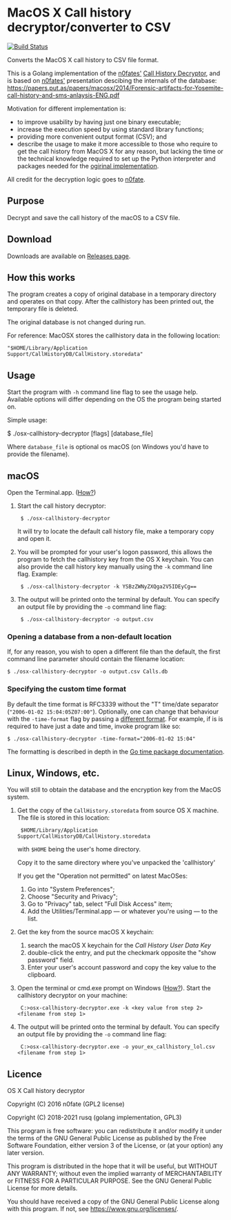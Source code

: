 # MacOS X Call history decryptor/converter to CSV

[![Build Status](https://travis-ci.org/rusq/osx-callhistory-decryptor.svg?branch=master)](https://travis-ci.org/rusq/osx-callhistory-decryptor)

Converts the MacOS X call history to CSV file format.

This is a Golang implementation of the [n0fates'][1] [Call History
Decryptor][2], and is based on [n0fates'][1] presentation descibing the
internals of the database:
https://papers.put.as/papers/macosx/2014/Forensic-artifacts-for-Yosemite-call-history-and-sms-anlaysis-ENG.pdf

Motivation for different implementation is:

* to improve usability by having just one binary executable;
* increase the execution speed by using standard library functions;
* providing more convenient output format (CSV); and
* describe the usage to make it more accessible to those who require to get the
  call history from MacOS X for any reason, but lacking the time or the
  technical knowledge required to set up the Python interpreter and packages
  needed for the [ogirinal implementation][2].

All credit for the decryption logic goes to [n0fate][1].

## Purpose
Decrypt and save the call history of the macOS to a CSV file.

## Download
Downloads are available on [Releases page][5].

## How this works

The program creates a copy of original database in a temporary directory and
operates on that copy.  After the callhistory has been printed out, the
temporary file is deleted.

The original database is not changed during run.

For reference:  MacOSX stores the callhistory data in the following location:

    "$HOME/Library/Application Support/CallHistoryDB/CallHistory.storedata"

## Usage
Start the program with `-h` command line flag to see the usage help.  Available
options will differ depending on the OS the program being started on.

Simple usage:

   $ ./osx-callhistory-decryptor [flags] [database_file]

Where `database_file` is optional os macOS (on Windows you'd have to provide the
filename).

## macOS

Open the Terminal.app. ([How?][3])

1. Start the call history decryptor:

        $ ./osx-callhistory-decryptor

   It will try to locate the default call history file, make a temporary copy
   and open it.

2. You will be prompted for your user's logon password, this allows the program
   to fetch the callhistory key from the OS X keychain.  You can also provide
   the call history key manually using the `-k` command line flag.  Example:

        $ ./osx-callhistory-decryptor -k YSBzZWNyZXQga2V5IDEyCg==

3. The output will be printed onto the terminal by default.  You can specify an
   output file by providing the `-o` command line flag:

        $ ./osx-callhistory-decryptor -o output.csv

### Opening a database from a non-default location
If, for any reason, you wish to open a different file than the default, the
first command line parameter should contain the filename location:

    $ ./osx-callhistory-decryptor -o output.csv Calls.db

### Specifying the custom time format
By default the time format is RFC3339 without the "T" time/date separator
(`"2006-01-02 15:04:05Z07:00"`).  Optionally, one can change that behaviour with
the `-time-format` flag by passing a [different format][6].  For example, if is
is required to have just a date and time, invoke program like so:

    $ ./osx-callhistory-decryptor -time-format="2006-01-02 15:04"

The formatting is described in depth in the [Go time package documentation][6].

## Linux, Windows, etc.

You will still to obtain the database and the encryption key from the MacOS system.

1. Get the copy of the `CallHistory.storedata` from source OS X machine.  The file is stored in this location:
        
        $HOME/Library/Application Support/CallHistoryDB/CallHistory.storedata

    with `$HOME` being the user's home directory.

    Copy it to the same directory where you've unpacked the 'callhistory'

    If you get the "Operation not permitted" on latest MacOSes:

      1. Go into "System Preferences";
      2. Choose "Security and Privacy";
      3. Go to "Privacy" tab, select "Full Disk Access" item;
      4. Add the Utilities/Terminal.app — or whatever you're using — to the list.

2. Get the key from the source macOS X keychain:
    
    1. search the macOS X keychain for the *Call History User Data Key*
    2. double-click the entry, and put the checkmark opposite the "show password" field.
    3. Enter your user's account password and copy the key value to the clipboard.

3. Open the terminal or cmd.exe prompt on Windows ([How?][4]).  Start the
   callhistory decryptor on your machine:

        C:>osx-callhistory-decryptor.exe -k <key value from step 2> <filename from step 1>

4. The output will be printed onto the terminal by default.  You can specify an
   output file by providing the `-o` command line flag:

        C:>osx-callhistory-decryptor.exe -o your_ex_callhistory_lol.csv <filename from step 1>

## Licence 
OS X Call history decryptor

Copyright (C) 2016  n0fate (GPL2 license)

Copyright (C) 2018-2021  rusq (golang implementation, GPL3)

This program is free software: you can redistribute it and/or modify
it under the terms of the GNU General Public License as published by
the Free Software Foundation, either version 3 of the License, or
(at your option) any later version.

This program is distributed in the hope that it will be useful,
but WITHOUT ANY WARRANTY; without even the implied warranty of
MERCHANTABILITY or FITNESS FOR A PARTICULAR PURPOSE.  See the
GNU General Public License for more details.

You should have received a copy of the GNU General Public License
along with this program.  If not, see <https://www.gnu.org/licenses/>.


[1]: https://github.com/n0fate/
[2]: https://github.com/n0fate/OS-X-Continuity
[3]: http://blog.teamtreehouse.com/introduction-to-the-mac-os-x-command-line
[4]: https://www.wikihow.com/Open-the-Command-Prompt-in-Windows
[5]: https://github.com/rusq/osx-callhistory-decryptor/releases
[6]: https://golang.org/pkg/time/#pkg-constants
